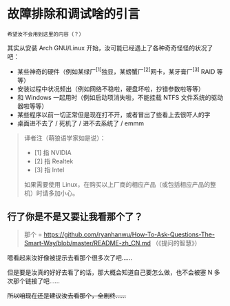 # 故障排除和调试啥的引言

    希望汝不会用到这里的内容（？）

其实从安装 Arch GNU/Linux 开始，汝可能已经遇上了各种奇奇怪怪的状况了吧：

* 某些神奇的硬件（例如某绿厂<sup>[1]</sup>独显，某螃蟹厂<sup>[2]</sup>网卡，某牙膏厂<sup>[3]</sup> RAID 等等）
* 安装过程中状况频出（例如网络不稳啦，硬盘坏啦，抄错参数啦等等）
* 和 Windows 一起用时（例如启动项消失啦，不能挂载 NTFS 文件系统的驱动器啦等等）
* 某些程序以前一切正常但是现在打不开，或者冒出了些看上去很吓人的字
* 桌面进不去了 / 死机了 / 进不去系统了 / emmm

> 译者注（萌狼语学家如是说）：
> * [1] 指 NVIDIA
> * [2] 指 Realtek
> * [3] 指 Intel
>
> 如果需要使用 Linux，在购买以上厂商的相应产品（或包括相应产品的整机）时请多加小心。


## 行了你是不是又要让我看那个了？

> 那个 = <https://github.com/ryanhanwu/How-To-Ask-Questions-The-Smart-Way/blob/master/README-zh_CN.md> （《提问的智慧》）

嗯看起来汝好像被提示去看那个很多次了吧……

但是要是汝真的好好去看了的话，那大概会知道自己要怎么做，也不会被塞 N 多次那个链接了吧……

<s>所以咱现在还是建议汝去看那个，全剧终……</s>